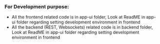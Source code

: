 ### For Development purpose:

- All the frontend related code is in app-ui folder, Look at ReadME in app-ui folder regarding setting development environment in frontend
- All the backend (REST, Websockets) related code is in backend folder, Look at ReadME in app-ui folder regarding setting development environment in frontend
